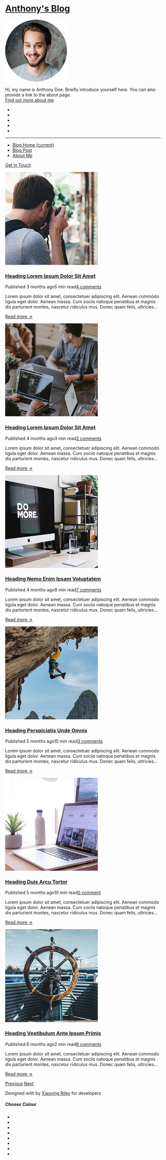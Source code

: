 [Anthony's Blog](index.html)
============================

<span class="navbar-toggler-icon"></span>

<img src="assets/images/profile.png" alt="image" class="profile-image mb-3 rounded-circle mx-auto" />

Hi, my name is Anthony Doe. Briefly introduce yourself here. You can also provide a link to the about page.  
[Find out more about me](about.html)

-   [](#)
-   [](#)
-   [](#)
-   [](#)
-   [](#)

------------------------------------------------------------------------

-   <a href="index.html" class="nav-link"><em></em>Blog Home <span class="sr-only">(current)</span></a>
-   <a href="blog-post.html" class="nav-link"><em></em>Blog Post</a>
-   <a href="about.html" class="nav-link"><em></em>About Me</a>

<a href="https://themes.3rdwavemedia.com/" class="btn btn-primary">Get in Touch</a>

<img src="assets/images/blog/blog-post-thumb-7.jpg" alt="image" class="mr-3 img-fluid post-thumb d-none d-md-flex" />

### [Heading Lorem Ipsum Dolor Sit Amet](blog-post.html)

<span class="date">Published 3 months ago</span><span class="time">5 min read</span><span class="comment">[4 comments](#)</span>

Lorem ipsum dolor sit amet, consectetuer adipiscing elit. Aenean commodo ligula eget dolor. Aenean massa. Cum sociis natoque penatibus et magnis dis parturient montes, nascetur ridiculus mus. Donec quam felis, ultricies...

<a href="blog-post.html" class="more-link">Read more →</a>

<img src="assets/images/blog/blog-post-thumb-8.jpg" alt="image" class="mr-3 img-fluid post-thumb d-none d-md-flex" />

### [Heading Lorem Ipsum Dolor Sit Amet](blog-post.html)

<span class="date">Published 4 months ago</span><span class="time">3 min read</span><span class="comment">[2 comments](#)</span>

Lorem ipsum dolor sit amet, consectetuer adipiscing elit. Aenean commodo ligula eget dolor. Aenean massa. Cum sociis natoque penatibus et magnis dis parturient montes, nascetur ridiculus mus. Donec quam felis, ultricies...

<a href="blog-post.html" class="more-link">Read more →</a>

<img src="assets/images/blog/blog-post-thumb-9.jpg" alt="image" class="mr-3 img-fluid post-thumb d-none d-md-flex" />

### [Heading Nemo Enim Ipsam Voluptatem](blog-post.html)

<span class="date">Published 4 months ago</span><span class="time">8 min read</span><span class="comment">[7 comments](#)</span>

Lorem ipsum dolor sit amet, consectetuer adipiscing elit. Aenean commodo ligula eget dolor. Aenean massa. Cum sociis natoque penatibus et magnis dis parturient montes, nascetur ridiculus mus. Donec quam felis, ultricies...

<a href="blog-post.html" class="more-link">Read more →</a>

<img src="assets/images/blog/blog-post-thumb-10.jpg" alt="image" class="mr-3 img-fluid post-thumb d-none d-md-flex" />

### [Heading Perspiciatis Unde Omnis](blog-post.html)

<span class="date">Published 5 months ago</span><span class="time">15 min read</span><span class="comment">[3 comments](#)</span>

Lorem ipsum dolor sit amet, consectetuer adipiscing elit. Aenean commodo ligula eget dolor. Aenean massa. Cum sociis natoque penatibus et magnis dis parturient montes, nascetur ridiculus mus. Donec quam felis, ultricies...

<a href="blog-post.html" class="more-link">Read more →</a>

<img src="assets/images/blog/blog-post-thumb-11.jpg" alt="image" class="mr-3 img-fluid post-thumb d-none d-md-flex" />

### [Heading Duis Arcu Tortor](blog-post.html)

<span class="date">Published 5 months ago</span><span class="time">10 min read</span><span class="comment">[0 comment](#)</span>

Lorem ipsum dolor sit amet, consectetuer adipiscing elit. Aenean commodo ligula eget dolor. Aenean massa. Cum sociis natoque penatibus et magnis dis parturient montes, nascetur ridiculus mus. Donec quam felis, ultricies...

<a href="blog-post.html" class="more-link">Read more →</a>

<img src="assets/images/blog/blog-post-thumb-12.jpg" alt="image" class="mr-3 img-fluid post-thumb d-none d-md-flex" />

### [Heading Vestibulum Ante Ipsum Primis](blog-post.html)

<span class="date">Published 6 months ago</span><span class="time">2 min read</span><span class="comment">[8 comments](#)</span>

Lorem ipsum dolor sit amet, consectetuer adipiscing elit. Aenean commodo ligula eget dolor. Aenean massa. Cum sociis natoque penatibus et magnis dis parturient montes, nascetur ridiculus mus. Donec quam felis, ultricies...

<a href="blog-post.html" class="more-link">Read more →</a>

<a href="#" class="nav-link-prev nav-item nav-link rounded-left">Previous<em></em></a> <a href="#" class="nav-link-next nav-item nav-link rounded-right">Next<em></em></a>

<span class="small">Designed with by [Xiaoying Riley](http://themes.3rdwavemedia.com) for developers</span>

<a href="#" id="config-trigger" class="config-trigger config-panel-hide text-center"><em></em></a>

##### Choose Colour

-   [](#)
-   [](#)
-   [](#)
-   [](#)
-   [](#)
-   [](#)
-   [](#)
-   [](#)

<a href="#" id="config-close" class="close"><em></em></a>
